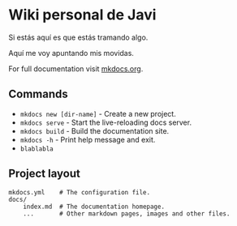 # Wiki personal de Javi
Si estás aquí es que estás tramando algo.

Aquí me voy apuntando mis movidas.

For full documentation visit [mkdocs.org](https://www.mkdocs.org).

## Commands

* `mkdocs new [dir-name]` - Create a new project.
* `mkdocs serve` - Start the live-reloading docs server.
* `mkdocs build` - Build the documentation site.
* `mkdocs -h` - Print help message and exit.
* `blablabla`

## Project layout

    mkdocs.yml    # The configuration file.
    docs/
        index.md  # The documentation homepage.
        ...       # Other markdown pages, images and other files.
